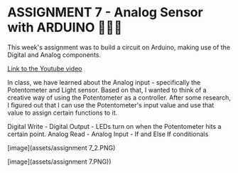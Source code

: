 # **ASSIGNMENT 7 - Analog Sensor with ARDUINO** 🎨🔮✨ #
This week's assignment was to build a circuit on Arduino, making use of the Digital and Analog components.

[Link to the Youtube video](https://youtu.be/JKJx49o2sLA)

In class, we have learned about the Analog input - specifically the Potentometer and Light sensor.
Based on that, I wanted to think of a creative way of using the Potentometer as a controller.
After some research, I figured out that I can use the Potentometer's input value  and use that value to assign certain functions to it.



Digital Write - Digital Output - LEDs turn on when the Potentometer hits a certain point.
Analog Read - Analog Input - 
If and Else If conditionals

[image](assets/assignment 7_2.PNG)

[image](assets/assignment 7.PNG))
